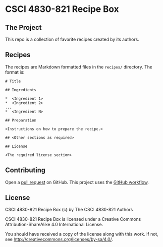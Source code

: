 # CSCI 4830-821 Recipe Box 

## The Project

This repo is a collection of favorite recipes created by its authors.

## Recipes

The recipes are Markdown formatted files in the `recipes/` directory. The
format is:

```
# Title

## Ingredients

*  <Ingredient 1>
*  <Ingredient 2>
...
*  <Ingredient N>

## Preparation

<Instructions on how to prepare the recipe.>

## <Other sections as required>

## License

<The required license section>
```

## Contributing

Open a [pull request](https://help.github.com/articles/using-pull-requests/) on
GitHub. This project uses the [GitHub
workflow](https://guides.github.com/introduction/flow/).

## License

CSCI 4830-821 Recipe Box (c) by The CSCI 4830-821 Authors

CSCI 4830-821 Recipe Box is licensed under a
Creative Commons Attribution-ShareAlike 4.0 International License.

You should have received a copy of the license along with this
work.  If not, see <http://creativecommons.org/licenses/by-sa/4.0/>.
